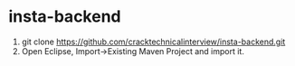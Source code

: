 # insta-backend

1. git clone https://github.com/cracktechnicalinterview/insta-backend.git
2. Open Eclipse, Import->Existing Maven Project and import it.

